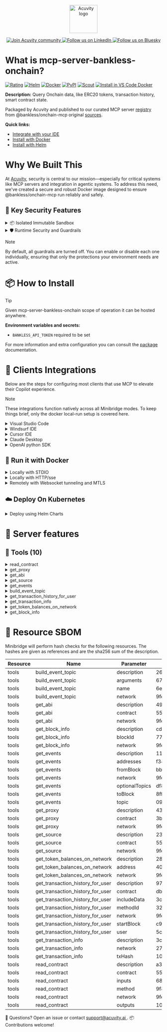 <p align="center">
  <a href="https://acuvity.ai">
    <picture>
      <img src="https://mma.prnewswire.com/media/2544052/Acuvity__Logo.jpg" height="90" alt="Acuvity logo"/>
    </picture>
  </a>
</p>
<p align="center">
  <a href="https://discord.gg/BkU7fBkrNk">
    <img src="https://img.shields.io/badge/Acuvity-Join-7289DA?logo=discord&logoColor=fff" alt="Join Acuvity community" />
  </a>
<a href="https://www.linkedin.com/company/acuvity/">
    <img src="https://img.shields.io/badge/LinkedIn-Follow-7289DA" alt="Follow us on LinkedIn" />
  </a>
<a href="https://bsky.app/profile/acuvity.bsky.social">
    <img src="https://img.shields.io/badge/Bluesky-Follow-7289DA"?logo=bluesky&logoColor=fff" alt="Follow us on Bluesky" />
  </a>
</p>


# What is mcp-server-bankless-onchain?
[![Rating](https://img.shields.io/badge/C-3775A9?label=Rating)](https://docs.anthropic.com/en/docs/build-with-claude/tool-use/implement-tool-use#best-practices-for-tool-definitions)
[![Helm](https://img.shields.io/badge/1.0.0-3775A9?logo=helm&label=Charts&logoColor=fff)](https://hub.docker.com/r/acuvity/mcp-server-bankless-onchain/tags/)
[![Docker](https://img.shields.io/docker/image-size/acuvity/mcp-server-bankless-onchain/1.0.6?logo=docker&logoColor=fff&label=1.0.6)](https://hub.docker.com/r/acuvity/mcp-server-bankless-onchain)
[![PyPI](https://img.shields.io/badge/1.0.6-3775A9?logo=pypi&logoColor=fff&label=@bankless/onchain-mcp)](https://github.com/bankless/onchain-mcp)
[![Scout](https://img.shields.io/badge/Active-3775A9?logo=docker&logoColor=fff&label=Scout)](https://hub.docker.com/r/acuvity/mcp-server-bankless-onchain/)
[![Install in VS Code Docker](https://img.shields.io/badge/VS_Code-One_click_install-0078d7?logo=githubcopilot)](https://insiders.vscode.dev/redirect/mcp/install?name=mcp-server-bankless-onchain&config=%7B%22args%22%3A%5B%22run%22%2C%22-i%22%2C%22--rm%22%2C%22--read-only%22%2C%22-e%22%2C%22BANKLESS_API_TOKEN%22%2C%22docker.io%2Facuvity%2Fmcp-server-bankless-onchain%3A1.0.6%22%5D%2C%22command%22%3A%22docker%22%7D)

**Description:** Query Onchain data, like ERC20 tokens, transaction history, smart contract state.

Packaged by Acuvity and published to our curated MCP server [registry](https://mcp.acuvity.ai) from @bankless/onchain-mcp original [sources](https://github.com/bankless/onchain-mcp).

**Quick links:**

- [Integrate with your IDE](https://github.com/acuvity/mcp-servers-registry/blob/main/mcp-server-bankless-onchain/docker/README.md#-clients-integrations)
- [Install with Docker](https://github.com/acuvity/mcp-servers-registry/tree/main/mcp-server-bankless-onchain/docker/README.md#-run-it-with-docker)
- [Install with Helm](https://github.com/acuvity/mcp-servers-registry/tree/main/mcp-server-bankless-onchain/charts/mcp-server-bankless-onchain/README.md#how-to-install)

# Why We Built This

At [Acuvity](https://acuvity.ai), security is central to our mission—especially for critical systems like MCP servers and integration in agentic systems.
To address this need, we've created a secure and robust Docker image designed to ensure @bankless/onchain-mcp run reliably and safely.

## 🔐 Key Security Features

<details>
<summary>📦 Isolated Immutable Sandbox </summary>

- **Isolated Execution**: All tools run within secure, containerized sandboxes to enforce process isolation and prevent lateral movement.
- **Non-root by Default**: Enforces least-privilege principles, minimizing the impact of potential security breaches.
- **Read-only Filesystem**: Ensures runtime immutability, preventing unauthorized modification.
- **Version Pinning**: Guarantees consistency and reproducibility across deployments by locking tool and dependency versions.
- **CVE Scanning**: Continuously scans images for known vulnerabilities using [Docker Scout](https://docs.docker.com/scout/) to support proactive mitigation.
- **SBOM & Provenance**: Delivers full supply chain transparency by embedding metadata and traceable build information."
</details>

<details>
<summary>🛡️ Runtime Security and Guardrails</summary>

**Minibridge Integration**: [Minibridge](https://github.com/acuvity/minibridge) establishes secure Agent-to-MCP connectivity, supports Rego/HTTP-based policy enforcement 🕵️, and simplifies orchestration.

The [ARC](https://github.com/acuvity/mcp-servers-registry/tree/main) container includes a [built-in Rego policy](https://github.com/acuvity/mcp-servers-registry/tree/main/mcp-server-bankless-onchain/docker/policy.rego) that enables a set of runtime "guardrails"" to help enforce security, privacy, and correct usage of your services. Below is an overview of each guardrail provided.

### 🔒 Resource Integrity

**Mitigates MCP Rug Pull Attacks**

* **Goal:** Protect users from malicious tool description changes after initial approval, preventing post-installation manipulation or deception.
* **Mechanism:** Locks tool descriptions upon client approval and verifies their integrity before execution. Any modification to the description triggers a security violation, blocking unauthorized changes from server-side updates.

### 🛡️ Guardrails

#### Covert Instruction Detection

Monitors incoming requests for hidden or obfuscated directives that could alter policy behavior.

* **Goal:** Stop attackers from slipping unnoticed commands or payloads into otherwise harmless data.
* **Mechanism:** Applies a library of regex patterns and binary‐encoding checks to the full request body. If any pattern matches a known covert channel (e.g., steganographic markers, hidden HTML tags, escape-sequence tricks), the request is rejected.

#### Sensitive Pattern Detection

Block user-defined sensitive data patterns (credential paths, filesystem references).

* **Goal:** Block accidental or malicious inclusion of sensitive information that violates data-handling rules.
* **Mechanism:** Runs a curated set of regexes against all payloads and tool descriptions—matching patterns such as `.env` files, RSA key paths, directory traversal sequences.

#### Shadowing Pattern Detection

Detects and blocks "shadowing" attacks, where a malicious MCP server sneaks hidden directives into its own tool descriptions to hijack or override the behavior of other, trusted tools.

* **Goal:** Stop a rogue server from poisoning the agent’s logic by embedding instructions that alter how a different server’s tools operate (e.g., forcing all emails to go to an attacker’s address even when the user calls a separate `send_email` tool).
* **Mechanism:** During policy load, each tool description is scanned for cross‐tool override patterns—such as `<IMPORTANT>` sections referencing other tool names, hidden side‐effects, or directives that apply to a different server’s API. Any description that attempts to shadow or extend instructions for a tool outside its own namespace triggers a policy violation and is rejected.

#### Schema Misuse Prevention

Enforces strict adherence to MCP input schemas.

* **Goal:** Prevent malformed or unexpected fields from bypassing validations, causing runtime errors, or enabling injections.
* **Mechanism:** Compares each incoming JSON object against the declared schema (required properties, allowed keys, types). Any extra, missing, or mistyped field triggers an immediate policy violation.

#### Cross-Origin Tool Access

Controls whether tools may invoke tools or services from external origins.

* **Goal:** Prevent untrusted or out-of-scope services from being called.
* **Mechanism:** Examines tool invocation requests and outgoing calls, verifying each target against an allowlist of approved domains or service names. Calls to any non-approved origin are blocked.

#### Secrets Redaction

Automatically masks sensitive values so they never appear in logs or responses.

* **Goal:** Ensure that API keys, tokens, passwords, and other credentials cannot leak in plaintext.
* **Mechanism:** Scans every text output for known secret formats (e.g., AWS keys, GitHub PATs, JWTs). Matches are replaced with `[REDACTED]` before the response is sent or recorded.

These controls ensure robust runtime integrity, prevent unauthorized behavior, and provide a foundation for secure-by-design system operations.

### Enable guardrails

To activate guardrails in your Docker containers, define the `GUARDRAILS` environment variable with the protections you need.

| Guardrail                        | Summary                                                                 |
|----------------------------------|-------------------------------------------------------------------------|
| `covert-instruction-detection`   | Detects hidden or obfuscated directives in requests.                    |
| `sensitive-pattern-detection`    | Flags patterns suggesting sensitive data or filesystem exposure.        |
| `shadowing-pattern-detection`    | Identifies tool descriptions that override or influence others.         |
| `schema-misuse-prevention`       | Enforces strict schema compliance on input data.                        |
| `cross-origin-tool-access`       | Controls calls to external services or APIs.                            |
| `secrets-redaction`              | Prevents exposure of credentials or sensitive values.                   |

Example: add `-e GUARDRAILS="secrets-redaction sensitive-pattern-detection"` to enable those guardrails.

## 🔒 Basic Authentication via Shared Secret

Provides a lightweight auth layer using a single shared token.

* **Mechanism:** Expects clients to send an `Authorization` header with the predefined secret.
* **Use Case:** Quickly lock down your endpoint in development or simple internal deployments—no complex OAuth/OIDC setup required.

To turn on Basic Authentication, define `BASIC_AUTH_SECRET` environment variable with a shared secret.

Example: add `-e BASIC_AUTH_SECRET="supersecret"` to enable the basic authentication.

> While basic auth will protect against unauthorized access, you should use it only in controlled environment,
> rotate credentials frequently and **always** use TLS.

</details>

> [!NOTE]
> By default, all guardrails are turned off. You can enable or disable each one individually, ensuring that only the protections your environment needs are active.


# 📦 How to Install


> [!TIP]
> Given mcp-server-bankless-onchain scope of operation it can be hosted anywhere.

**Environment variables and secrets:**
  - `BANKLESS_API_TOKEN` required to be set

For more information and extra configuration you can consult the [package](https://github.com/bankless/onchain-mcp) documentation.

# 🧰 Clients Integrations

Below are the steps for configuring most clients that use MCP to elevate their Copilot experience.

> [!NOTE]
> These integrations function natively across all Minibridge modes.
> To keep things brief, only the docker local-run setup is covered here.

<details>
<summary>Visual Studio Code</summary>

To get started immediately, you can use the "one-click" link below:

[![Install in VS Code Docker](https://img.shields.io/badge/VS_Code-One_click_install-0078d7?logo=githubcopilot)](https://insiders.vscode.dev/redirect/mcp/install?name=mcp-server-bankless-onchain&config=%7B%22args%22%3A%5B%22run%22%2C%22-i%22%2C%22--rm%22%2C%22--read-only%22%2C%22-e%22%2C%22BANKLESS_API_TOKEN%22%2C%22docker.io%2Facuvity%2Fmcp-server-bankless-onchain%3A1.0.6%22%5D%2C%22command%22%3A%22docker%22%7D)

## Global scope

Press `ctrl + shift + p` and type `Preferences: Open User Settings JSON` to add the following section:

```json
{
  "mcp": {
    "servers": {
      "acuvity-mcp-server-bankless-onchain": {
        "env": {
          "BANKLESS_API_TOKEN": "TO_BE_SET"
        },
        "command": "docker",
        "args": [
          "run",
          "-i",
          "--rm",
          "--read-only",
          "-e",
          "BANKLESS_API_TOKEN",
          "docker.io/acuvity/mcp-server-bankless-onchain:1.0.6"
        ]
      }
    }
  }
}
```

## Workspace scope

In your workspace create a file called `.vscode/mcp.json` and add the following section:

```json
{
  "servers": {
    "acuvity-mcp-server-bankless-onchain": {
      "env": {
        "BANKLESS_API_TOKEN": "TO_BE_SET"
      },
      "command": "docker",
      "args": [
        "run",
        "-i",
        "--rm",
        "--read-only",
        "-e",
        "BANKLESS_API_TOKEN",
        "docker.io/acuvity/mcp-server-bankless-onchain:1.0.6"
      ]
    }
  }
}
```

> To pass secrets you should use the `promptString` input type described in the [Visual Studio Code documentation](https://code.visualstudio.com/docs/copilot/chat/mcp-servers).

</details>

<details>
<summary>Windsurf IDE</summary>

In `~/.codeium/windsurf/mcp_config.json` add the following section:

```json
{
  "mcpServers": {
    "acuvity-mcp-server-bankless-onchain": {
      "env": {
        "BANKLESS_API_TOKEN": "TO_BE_SET"
      },
      "command": "docker",
      "args": [
        "run",
        "-i",
        "--rm",
        "--read-only",
        "-e",
        "BANKLESS_API_TOKEN",
        "docker.io/acuvity/mcp-server-bankless-onchain:1.0.6"
      ]
    }
  }
}
```

See [Windsurf documentation](https://docs.windsurf.com/windsurf/mcp) for more info.

</details>

<details>
<summary>Cursor IDE</summary>

Add the following JSON block to your mcp configuration file:
- `~/.cursor/mcp.json` for global scope
- `.cursor/mcp.json` for project scope

```json
{
  "mcpServers": {
    "acuvity-mcp-server-bankless-onchain": {
      "env": {
        "BANKLESS_API_TOKEN": "TO_BE_SET"
      },
      "command": "docker",
      "args": [
        "run",
        "-i",
        "--rm",
        "--read-only",
        "-e",
        "BANKLESS_API_TOKEN",
        "docker.io/acuvity/mcp-server-bankless-onchain:1.0.6"
      ]
    }
  }
}
```

See [cursor documentation](https://docs.cursor.com/context/model-context-protocol) for more information.

</details>
<details>

<summary>Claude Desktop</summary>

In the `claude_desktop_config.json` configuration file add the following section:

```json
{
  "mcpServers": {
    "acuvity-mcp-server-bankless-onchain": {
      "env": {
        "BANKLESS_API_TOKEN": "TO_BE_SET"
      },
      "command": "docker",
      "args": [
        "run",
        "-i",
        "--rm",
        "--read-only",
        "-e",
        "BANKLESS_API_TOKEN",
        "docker.io/acuvity/mcp-server-bankless-onchain:1.0.6"
      ]
    }
  }
}
```

See [Anthropic documentation](https://docs.anthropic.com/en/docs/agents-and-tools/mcp) for more information.
</details>

<details>
<summary>OpenAI python SDK</summary>

## Running locally

```python
async with MCPServerStdio(
    params={
        "env": {"BANKLESS_API_TOKEN":"TO_BE_SET"},
        "command": "docker",
        "args": ["run","-i","--rm","--read-only","-e","BANKLESS_API_TOKEN","docker.io/acuvity/mcp-server-bankless-onchain:1.0.6"]
    }
) as server:
    tools = await server.list_tools()
```

## Running remotely

```python
async with MCPServerSse(
    params={
        "url": "http://<ip>:<port>/sse",
    }
) as server:
    tools = await server.list_tools()
```

See [OpenAI Agents SDK docs](https://openai.github.io/openai-agents-python/mcp/) for more info.

</details>

## 🐳 Run it with Docker

<details>
<summary>Locally with STDIO</summary>

In your client configuration set:

- command: `docker`
- arguments: `run -i --rm --read-only -e BANKLESS_API_TOKEN docker.io/acuvity/mcp-server-bankless-onchain:1.0.6`

</details>

<details>
<summary>Locally with HTTP/sse</summary>

Simply run as:

```console
docker run -it -p 8000:8000 --rm --read-only -e BANKLESS_API_TOKEN docker.io/acuvity/mcp-server-bankless-onchain:1.0.6
```

Then on your application/client, you can configure to use it like:

```json
{
  "mcpServers": {
    "acuvity-mcp-server-bankless-onchain": {
      "url": "http://localhost:8000/sse"
    }
  }
}
```

You might have to use different ports for different tools.

</details>

<details>
<summary>Remotely with Websocket tunneling and MTLS </summary>

> This section assume you are familiar with TLS and certificates and will require:
> - a server certificate with proper DNS/IP field matching your tool deployment.
> - a client-ca used to sign client certificates

1. Start the server in `backend` mode
 - add an environment variable like `-e MINIBRIDGE_MODE=backend`
 - add the TLS certificates (recommended) through a volume let's say `/certs` ex (`-v $PWD/certs:/certs`)
 - instruct minibridge to use those certs with
   - `-e MINIBRIDGE_TLS_SERVER_CERT=/certs/server-cert.pem`
   - `-e MINIBRIDGE_TLS_SERVER_KEY=/certs/server-key.pem`
   - `-e MINIBRIDGE_TLS_SERVER_KEY_PASS=optional`
   - `-e MINIBRIDGE_TLS_SERVER_CLIENT_CA=/certs/client-ca.pem`

2. Start `minibridge` locally in frontend mode:
  - Get [minibridge](https://github.com/acuvity/minibridge) binary for your OS.

In your client configuration, Minibridge works like any other STDIO command.

Example for Claude Desktop:

```json
{
  "mcpServers": {
    "acuvity-mcp-server-bankless-onchain": {
      "command": "minibridge",
      "args": ["frontend", "--backend", "wss://<remote-url>:8000/ws", "--tls-client-backend-ca", "/path/to/ca/that/signed/the/server-cert.pem/ca.pem", "--tls-client-cert", "/path/to/client-cert.pem", "--tls-client-key", "/path/to/client-key.pem"]
    }
  }
}
```

That's it.

Minibridge offers a host of additional features. For step-by-step guidance, please visit the wiki. And if anything’s unclear, don’t hesitate to reach out!

</details>

## ☁️ Deploy On Kubernetes

<details>
<summary>Deploy using Helm Charts</summary>

### Chart settings requirements

This chart requires some mandatory information to be installed.

**Mandatory Secrets**:
  - `BANKLESS_API_TOKEN` secret to be set as secrets.BANKLESS_API_TOKEN either by `.value` or from existing with `.valueFrom`

### How to install

You can inspect the chart `README`:

```console
helm show readme oci://docker.io/acuvity/mcp-server-bankless-onchain --version 1.0.0
````

You can inspect the values that you can configure:

```console
helm show values oci://docker.io/acuvity/mcp-server-bankless-onchain --version 1.0.0
````

Install with helm

```console
helm install mcp-server-bankless-onchain oci://docker.io/acuvity/mcp-server-bankless-onchain --version 1.0.0
```

From there your MCP server mcp-server-bankless-onchain will be reachable by default through `http/sse` from inside the cluster using the Kubernetes Service `mcp-server-bankless-onchain` on port `8000` by default. You can change that by looking at the `service` section of the `values.yaml` file.

### How to Monitor

The deployment will create a Kubernetes service with a `healthPort`, that is used for liveness probes and readiness probes. This health port can also be used by the monitoring stack of your choice and exposes metrics under the `/metrics` path.

See full charts [Readme](https://github.com/acuvity/mcp-servers-registry/tree/main/mcp-server-bankless-onchain/charts/mcp-server-bankless-onchain/README.md) for more details about settings and runtime security including guardrails activation.

</details>

# 🧠 Server features

## 🧰 Tools (10)
<details>
<summary>read_contract</summary>

**Description**:

```
Read contract state from a blockchain. important:  
                
                In case of a tuple, don't use type tuple, but specify the inner types (found in the source) in order. For nested structs, include the substructs types.
    
    Example: 
    struct DataTypeA {
    DataTypeB b;
    //the liquidity index. Expressed in ray
    uint128 liquidityIndex;
    }
    
    struct DataTypeB {
    address token;
    }
    
    results in outputs for function with return type DataTypeA (tuple in abi): outputs: [{"type": "address"}, {"type": "uint128"}]
```

**Parameter**:

| Name | Type | Description | Required? |
|-----------|------|-------------|-----------|
| contract | string | The contract address | Yes
| inputs | array | Input parameters for the method call | Yes
| method | string | The contract method to call | Yes
| network | string | The blockchain network (e.g., "ethereum", "base") | Yes
| outputs | array | Expected output types for the method call. 
    In case of a tuple, don't use type tuple, but specify the inner types (found in the source) in order. For nested structs, include the substructs types.
    
    Example: 
    struct DataTypeA {
    DataTypeB b;
    //the liquidity index. Expressed in ray
    uint128 liquidityIndex;
    }
    
    struct DataTypeB {
    address token;
    }
    
    results in outputs for function with return type DataTypeA (tuple in abi): outputs: [{"type": "address"}, {"type": "uint128"}]
   | Yes
</details>
<details>
<summary>get_proxy</summary>

**Description**:

```
Gets the proxy address for a given network and contract
```

**Parameter**:

| Name | Type | Description | Required? |
|-----------|------|-------------|-----------|
| contract | string | The contract address to request the proxy implementation contract for | Yes
| network | string | The blockchain network (e.g., "ethereum", "base") | Yes
</details>
<details>
<summary>get_abi</summary>

**Description**:

```
Gets the ABI for a given contract on a specific network
```

**Parameter**:

| Name | Type | Description | Required? |
|-----------|------|-------------|-----------|
| contract | string | The contract address | Yes
| network | string | The blockchain network (e.g., "ethereum", "base") | Yes
</details>
<details>
<summary>get_source</summary>

**Description**:

```
Gets the source code for a given contract on a specific network
```

**Parameter**:

| Name | Type | Description | Required? |
|-----------|------|-------------|-----------|
| contract | string | The contract address | Yes
| network | string | The blockchain network (e.g., "ethereum", "base") | Yes
</details>
<details>
<summary>get_events</summary>

**Description**:

```
Fetches event logs for a given network and filter criteria
```

**Parameter**:

| Name | Type | Description | Required? |
|-----------|------|-------------|-----------|
| addresses | array | List of contract addresses to filter events | Yes
| fromBlock | number | Block number to start fetching logs from | No
| network | string | The blockchain network (e.g., "ethereum", "base") | Yes
| optionalTopics | array | Optional additional topics | No
| toBlock | number | Block number to stop fetching logs at | No
| topic | string | Primary topic to filter events | Yes
</details>
<details>
<summary>build_event_topic</summary>

**Description**:

```
Builds an event topic signature based on event name and arguments
```

**Parameter**:

| Name | Type | Description | Required? |
|-----------|------|-------------|-----------|
| arguments | array | Event arguments types | Yes
| name | string | Event name (e.g., "Transfer(address,address,uint256)") | Yes
| network | string | The blockchain network (e.g., "ethereum", "base") | Yes
</details>
<details>
<summary>get_transaction_history_for_user</summary>

**Description**:

```
Gets transaction history for a user and optional contract
```

**Parameter**:

| Name | Type | Description | Required? |
|-----------|------|-------------|-----------|
| contract | [string null] | The contract address (optional) | No
| includeData | boolean | Whether to include transaction data | No
| methodId | [string null] | The method ID to filter by (optional) | No
| network | string | The blockchain network (e.g., "ethereum", "base") | Yes
| startBlock | [string null] | The starting block number (optional) | No
| user | string | The user address | Yes
</details>
<details>
<summary>get_transaction_info</summary>

**Description**:

```
Gets detailed information about a specific transaction
```

**Parameter**:

| Name | Type | Description | Required? |
|-----------|------|-------------|-----------|
| network | string | The blockchain network (e.g., "ethereum", "polygon") | Yes
| txHash | string | The transaction hash to fetch details for | Yes
</details>
<details>
<summary>get_token_balances_on_network</summary>

**Description**:

```
Gets all token balances for a given address on a specific network
```

**Parameter**:

| Name | Type | Description | Required? |
|-----------|------|-------------|-----------|
| address | string | The address to check token balances for | Yes
| network | string | The blockchain network (e.g., "ethereum", "base") | Yes
</details>
<details>
<summary>get_block_info</summary>

**Description**:

```
Gets detailed information about a specific block by number or hash
```

**Parameter**:

| Name | Type | Description | Required? |
|-----------|------|-------------|-----------|
| blockId | string | The block number or block hash to fetch information for | Yes
| network | string | The blockchain network (e.g., "ethereum", "base") | Yes
</details>


# 🔐 Resource SBOM

Minibridge will perform hash checks for the following resources. The hashes are given as references and are the sha256 sum of the description.

| Resource | Name | Parameter | Hash |
|-----------|------|------|------|
| tools | build_event_topic | description | 262f27f4028228da097205a7c410f06fa7a823b2040556a721746d1e4cf50bd0 |
| tools | build_event_topic | arguments | 67282223b6da520d3f37a9a8146cfc02993e311b1b1ec2c71473500e73e4784d |
| tools | build_event_topic | name | 6ed8951c00312e24c4e0ca6dec06cdfea75fbf486288154b923151ec5254a2d0 |
| tools | build_event_topic | network | 9fe098f112c2f4c590f2d77169ce9d1fe466b4d0938191621ef751dada52bbb8 |
| tools | get_abi | description | 49edadd258a74f8d62a9b06c2356fc8ddcebcebeade9a3fc236e46f47568f966 |
| tools | get_abi | contract | 55c251df417372575201532fe00664fbbf2477e604b99f9e8fc87222d3471c62 |
| tools | get_abi | network | 9fe098f112c2f4c590f2d77169ce9d1fe466b4d0938191621ef751dada52bbb8 |
| tools | get_block_info | description | cdd6ae064cb18ddd093b64ad864cf0af9ad5b6f99297510466afce477ee0c8b2 |
| tools | get_block_info | blockId | 77ebd2d66c92208bc200c76cd91ccb3fce561d3b4592fb3b7c877691840eb705 |
| tools | get_block_info | network | 9fe098f112c2f4c590f2d77169ce9d1fe466b4d0938191621ef751dada52bbb8 |
| tools | get_events | description | 11e496bebf052d4a45c1d427323e47fc0e00617e34751b195e3c38e6da7b5a84 |
| tools | get_events | addresses | f3433afc56ec432d7da942237b9838973548370a4abed0a8b52f70d8a7ff8c7f |
| tools | get_events | fromBlock | bb3f18b71d6e1a36d93340e52b54b32fab0f24676dfd3e7dc0a044f36fcec82a |
| tools | get_events | network | 9fe098f112c2f4c590f2d77169ce9d1fe466b4d0938191621ef751dada52bbb8 |
| tools | get_events | optionalTopics | df86f24833db44832dac5eff638f0df4821f303020cb9dcb7d29400c931b0cb1 |
| tools | get_events | toBlock | 8ff070ee8eb0d4a64c9f490771fcb0516ed7091ba119e91bff1088f94e0027c8 |
| tools | get_events | topic | 095440b149b2fc5b6b258519a8f32231f525a90740d929968153872ea9c608ec |
| tools | get_proxy | description | 436a19a7bf59229497f6b870fa2cf42c0bd2578592069370131071e407a112c8 |
| tools | get_proxy | contract | 3bbd104044dbad8cd8d2723283008b627f3e02c6f517e5c5d252f40f86b80980 |
| tools | get_proxy | network | 9fe098f112c2f4c590f2d77169ce9d1fe466b4d0938191621ef751dada52bbb8 |
| tools | get_source | description | 232c3246004c70ef08d9e17e72dc490270c132ab9a637c051327ca8975a1017c |
| tools | get_source | contract | 55c251df417372575201532fe00664fbbf2477e604b99f9e8fc87222d3471c62 |
| tools | get_source | network | 9fe098f112c2f4c590f2d77169ce9d1fe466b4d0938191621ef751dada52bbb8 |
| tools | get_token_balances_on_network | description | 28baa9b9ac94405d2bc35b0860f7d13635c73067a2f147ada97a2d170c4f430f |
| tools | get_token_balances_on_network | address | 405710c18f1099e1fbe199741ff78a9ade223cf5bde63fd6dad6f57b0ae5e684 |
| tools | get_token_balances_on_network | network | 9fe098f112c2f4c590f2d77169ce9d1fe466b4d0938191621ef751dada52bbb8 |
| tools | get_transaction_history_for_user | description | 97d03e583c1db4a6b71ed2feded2de7fc39007f3e2732298262bce1f368188b0 |
| tools | get_transaction_history_for_user | contract | db0fa3adc605fb68ab41f05976668758d6fbb9e1995f68ec49f7cd1960be22ca |
| tools | get_transaction_history_for_user | includeData | 3ccf882c87a83cdb846aebc669f3771512dbc5efccad0761e4441b20a2d709e0 |
| tools | get_transaction_history_for_user | methodId | 32660cb5cb9250dcbeb97a6c16be7878da4d98aa04e9fd78bdd6abc4c4d007f6 |
| tools | get_transaction_history_for_user | network | 9fe098f112c2f4c590f2d77169ce9d1fe466b4d0938191621ef751dada52bbb8 |
| tools | get_transaction_history_for_user | startBlock | c9feb1fbcecaf65a2cd51919a5adaa2272ef1b05051811d280bd454b11ed13a3 |
| tools | get_transaction_history_for_user | user | 5c7282f0c6e567a96b80b014ca83778432010c18ac6f90cd1dc8879113b3032b |
| tools | get_transaction_info | description | 3cb6ea3fc5e3c082d042ab9e3bad43752ee3049017b95b76c1862daf208374f4 |
| tools | get_transaction_info | network | 27df8fb99fdf67ada2c14cfe2ba1a6e684d6fc1affb76f4ddf6adbe297b82763 |
| tools | get_transaction_info | txHash | 108c12c4ccab2dc50c541fae3e1cad3200fa099de05555fe87b5691ac93ac9b8 |
| tools | read_contract | description | a39ce1e9dea8ace0aa384880e028dbe10062cac5975198e3d646c804ef67ff77 |
| tools | read_contract | contract | 55c251df417372575201532fe00664fbbf2477e604b99f9e8fc87222d3471c62 |
| tools | read_contract | inputs | 68674e5ff81fbba2b59057b879623f4d3b3651732f1fa0786780354da49863f8 |
| tools | read_contract | method | 9f86a9f0e03eceff52a4ff49aa79c0a85988d9357a4ac066b19dd6d91b0e2f2f |
| tools | read_contract | network | 9fe098f112c2f4c590f2d77169ce9d1fe466b4d0938191621ef751dada52bbb8 |
| tools | read_contract | outputs | 1048bd1cff242e3d62763291c1b1140f5cbe8b06e984314cbe2decc5abb189a2 |


💬 Questions? Open an issue or contact [ support@acuvity.ai ](mailto:support@acuvity.ai).
📦 Contributions welcome!
